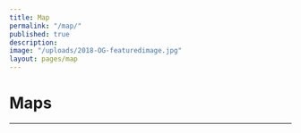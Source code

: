 ```yaml
---
title: Map
permalink: "/map/"
published: true
description: 
image: "/uploads/2018-OG-featuredimage.jpg"
layout: pages/map
---
```


# Maps

<hr class="title-divider">